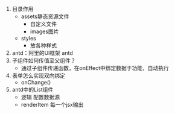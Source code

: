 1. 目录作用
    - assets静态资源文件
        - 自定义文件
        - images图片
    - styles
        - 放各种样式
2. antd：阿里的UI框架 antd
3. 子组件如何传值至父组件？
    - 通过子组件传递函数，在onEffect中绑定数据于功能，自动执行
4. 表单怎么实现双向绑定
    - onChange()
5. antd中的List组件
    - 逻辑 配置数据源 
    - renderItem 每一个jsx输出
